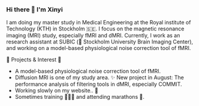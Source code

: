 ### Hi there 👋 I'm Xinyi

<!--
**xinyiwan/XinyiWan** is a ✨ _special_ ✨ repository because its `README.md` (this file) appears on your GitHub profile.

Here are some ideas to get you started:

- 🔭 I’m currently working on ...
- 🌱 I’m currently learning ...
- 👯 I’m looking to collaborate on ...
- 🤔 I’m looking for help with ...
- 💬 Ask me about ...
- 📫 How to reach me: ...
- 😄 Pronouns: ...
- ⚡ Fun fact: ...
-->

I am doing my master study in Medical Engineering at the Royal institute of Technology (KTH) in Stockholm 🇸🇪. 
I focus on the magnetic resonance imaging (MRI) study, especially fMRI and dMRI. Currently, I work as an research assistant at SUBIC (🧠 Stockholm University Brain Imaging Center), and working on a model-based physiological noise correction tool of fMRI.


🔭 Projects & Interest 🌱

- A model-based physiological noise correction tool of fMRI.
- Diffusion MRI is one of my study area. ✨ New project in August: The performance analysis of filtering tools in dMRI, especially COMMIT. 
- Working slowly on my website.. 👀
- Sometimes training 🏋🏻‍♀️ and attending marathons 🏃.
